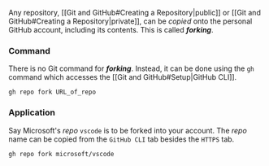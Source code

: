 Any repository, [[Git and GitHub#Creating a Repository|public]] or [[Git and GitHub#Creating a Repository|private]], can be *copied* onto the personal GitHub account, including its contents. This is called ***forking***.

### Command
There is no Git command for ***forking***. Instead, it can be done using the `gh` command which accesses the [[Git and GitHub#Setup|GitHub CLI]]. 
```shell
gh repo fork URL_of_repo 
```

### Application
Say Microsoft's *repo* `vscode` is to be forked into your account. The *repo* name can be copied from the `GitHub CLI` tab besides the `HTTPS` tab.

```shell
gh repo fork microsoft/vscode
```